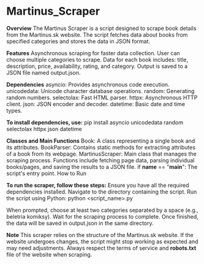# Martinus_Scraper
**Overview**
The Martinus Scraper is a script designed to scrape book details from the Martinus.sk website. The script fetches data about books from specified categories and stores the data in JSON format.

**Features**
Asynchronous scraping for faster data collection.
User can choose multiple categories to scrape.
Data for each book includes: title, description, price, availability, rating, and category.
Output is saved to a JSON file named output.json.

**Dependencies**
asyncio: Provides asynchronous code execution.
unicodedata: Unicode character database operations.
random: Generating random numbers.
selectolax: Fast HTML parser.
httpx: Asynchronous HTTP client.
json: JSON encoder and decoder.
datetime: Basic date and time types.

**To install dependencies, use:**
pip install asyncio unicodedata random selectolax httpx json datetime

**Classes and Main Functions**
Book: A class representing a single book and its attributes.
BookParser: Contains static methods for extracting attributes of a book from its webpage.
MartinusScraper: Main class that manages the scraping process. Functions include fetching page data, parsing individual books/pages, and saving the results to a JSON file.
if __name__ == "__main__": The script's entry point.
How to Run

**To run the scraper, follow these steps:**
Ensure you have all the required dependencies installed.
Navigate to the directory containing the script.
Run the script using Python: python <script_name>.py

When prompted, choose at least two categories separated by a space (e.g., beletria komiksy). 
Wait for the scraping process to complete. Once finished, the data will be saved in output.json in the same directory.

**Note**
This scraper relies on the structure of the Martinus.sk website. If the website undergoes changes, the script might stop working as expected and may need adjustments. 
Always respect the terms of service and **robots.txt** file of the website when scraping.


